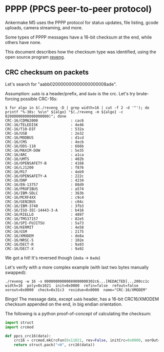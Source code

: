 PPPP (PPCS peer-to-peer protocol)
=================================

Ankermake M5 uses the PPPP protocol for status updates, file listing, gcode
uploads, camera streaming, and more.

Some types of PPPP messages have a 16-bit checksum at the end, while others have none.

This document describes how the checksum type was identified, using the open
source program [reveng](https://reveng.sourceforge.io/).

CRC checksum on packets
-----------------------

Let's search for "aabb020000000000000000008ade".

Assumption: `aabb` is a header/prefix, and `8ade` is the crc. Let's try brute-forcing possible CRC-16s:

```
$ for algo in $(./reveng -D | grep width=16 | cut -f 2 -d '"'); do printf "%-30s: %s\n" ${algo} "$(./reveng -m ${algo} -c 02000000000000000000)"; done
CRC-16/CDMA2000               : cac6
CRC-16/TELEDISK               : 4e46
CRC-16/T10-DIF                : 532a
CRC-16/USB                    : 2e32
CRC-16/MODBUS                 : d1cd
CRC-16/CMS                    : 4ecb
CRC-16/DDS-110                : 666b
CRC-16/MAXIM-DOW              : 5e35
CRC-16/ARC                    : a1ca
CRC-16/UMTS                   : 402b
CRC-16/OPENSAFETY-B           : 4168
CRC-16/LJ1200                 : f876
CRC-16/M17                    : 4eb9
CRC-16/OPENSAFETY-A           : 222c
CRC-16/DNP                    : 4234
CRC-16/EN-13757               : 88d9
CRC-16/PROFIBUS               : a574
CRC-16/IBM-SDLC               : 363b
CRC-16/MCRF4XX                : c9c4
CRC-16/GENIBUS                : c04c
CRC-16/IBM-3740               : 3fb3
CRC-16/ISO-IEC-14443-3-A      : b416
CRC-16/RIELLO                 : 4897
CRC-16/TMS37157               : 82e5
CRC-16/SPI-FUJITSU            : 5a73
CRC-16/KERMIT                 : 4e58
CRC-16/GSM                    : 2175
CRC-16/XMODEM                 : de8a
CRC-16/NRSC-5                 : 102e
CRC-16/DECT-R                 : 9a93
CRC-16/DECT-X                 : 9a92
```

We got a hit! It's reversed though (`de8a` -> `8ade`)

Let's verify with a more complex example (with last two bytes manually swapped):

```
./reveng -w 16 -s 00000000000089000000302c6...[REDACTED]...200cc1c
width=16  poly=0x1021  init=0x0000  refin=false  refout=false  xorout=0x0000  check=0x31c3  residue=0x0000  name="CRC-16/XMODEM"
```

Bingo! The message data, except `aabb` header, has a 16-bit CRC16/XMODEM checksum appended on the end, in big endian orientation.

The following is a python proof-of-concept of calculating the checksum:

```python
import struct
import crcmod

def ppcs_crc16(data):
    crc16 = crcmod.mkCrcFun(0x11021, rev=False, initCrc=0x0000, xorOut=0x0000)
    return struct.pack("<H", crc16(data))
```

